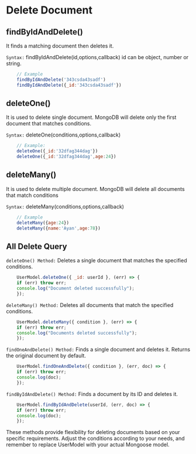 # Delete Document

## findByIdAndDelete()

It finds a matching document then deletes it.

`Syntax:` findByIdAndDelete(id,options,callback)
id can be object, number or string.

```js
    // Example
    findByIdAndDelete('343csda43sadf')
    findByIdAndDelete({_id:'343csda43sadf'})
```

## deleteOne()

It is used to delete single document. MongoDB will delete only the first document that matches conditions.

`Syntax:` deleteOne(conditions,options,callback)

```js
    // Example:
    deleteOne({_id:'32dfag344dag'})
    deleteOne({_id:'32dfag344dag',age:24})
```

## deleteMany()

It is used to delete multiple document. MongoDB will delete all documents that match conditions

`Syntax:` deleteMany(conditions,options,callback)

```js
    // Example
    deleteMany({age:24})
    deleteMany({name:'Ayan',age:78})
```

## All Delete Query

`deleteOne() Method:`
Deletes a single document that matches the specified conditions.

```javascript
    UserModel.deleteOne({ _id: userId }, (err) => {
    if (err) throw err;
    console.log("Document deleted successfully");
    });
```

`deleteMany() Method:`
Deletes all documents that match the specified conditions.

```javascript
    UserModel.deleteMany({ condition }, (err) => {
    if (err) throw err;
    console.log("Documents deleted successfully");
    });
```

`findOneAndDelete() Method:`
Finds a single document and deletes it. Returns the original document by default.

```javascript
    UserModel.findOneAndDelete({ condition }, (err, doc) => {
    if (err) throw err;
    console.log(doc);
    });
```

`findByIdAndDelete() Method:`
Finds a document by its ID and deletes it.

```javascript
    UserModel.findByIdAndDelete(userId, (err, doc) => {
    if (err) throw err;
    console.log(doc);
    });
```

These methods provide flexibility for deleting documents based on your specific requirements. Adjust the conditions according to your needs, and remember to replace UserModel with your actual Mongoose model.

